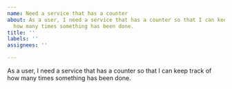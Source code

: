 ```yaml
---
name: Need a service that has a counter
about: As a user, I need a service that has a counter so that I can keep track of
  how many times something has been done.
title: ''
labels: ''
assignees: ''

---
```


As a user, I need a service that has a counter so that I can keep track of how many times something has been done.
